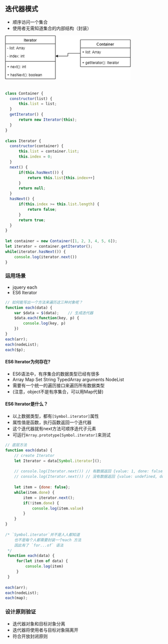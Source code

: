 ## 迭代器模式
- 顺序访问一个集合
- 使用者无需知道集合的内部结构（封装）

![iterator](./images/iterator.jpg "iterator")

```js

class Container {
  constructor(list) {
      this.list = list;
  }
  getIterator() {
      return new Iterator(this);
  }
}

class Iterator {
  constructor(container) {
      this.list = container.list;
      this.index = 0;
  }
  next() {
      if(this.hasNext()) {
          return this.list[this.index++]
      }
      return null;
  }
  hasNext() {
      if(this.index >= this.list.length) {
          return false;
      }
      return true;
  }
}

let container = new Container([1, 2, 3, 4, 5, 6]);
let iterator = container.getIterator();
while(iterator.hasNext()) {
    console.log(iterator.next())
}
```

### 运用场景
- jquery each
- ES6 Iterator
```js
// 如何能写出一个方法来遍历这三种对象呢？
function each(data) {
    var $data = $(data);    // 生成迭代器
    $data.each(function(key, p) {
        console.log(key, p)
    })
}
each(arr);
each(nodeList);
each($p);
```

#### ES6 Iterator为何存在?
- ES6语法中，有序集合的数据类型已经有很多
- Array Map Set String TypedArray arguments NodeList
- 需要有一个统一的遍历接口来遍历所有数据类型<br>
- (注意，object不是有序集合，可以用Map代替)

#### ES6 Iterator是什么？
- 以上数据类型，都有`[Symbol.iterator]`属性
- 属性值是函数，执行函数返回一个迭代器
- 这个迭代器就有next方法可顺序迭代子元素
- 可运行`Array.prototype[Symbol.iterator]`来测试

```js
// 底层方法
function each(data) {
    // create Iterator
    let Iterator = data[Symbol.iterator]();

    // console.log(Iterator.next()) // 有数据返回 {value: 1, done: false}
    // console.log(Iterator.next()) // 没有数据返回 {value: undefined, done: true}

    let item = {done: false};
    while(item.done) {
        item = iterator.next();
        if(!item.done) {
            console.log(item.value)
        }
    }
}

/* `Symbol.iterator`并不是人人都知道
    也不是每个人都需要封装一个each 方法
    因此有了 `for...of` 语法
 */
 function each(data) {
     for(let item of data) {
         console.log(item)
     }
 }

each(arr);
each(nodeList);
each(map);
```

### 设计原则验证
- 迭代器对象和目标对象分离
- 迭代器将使用者与目标对象隔离开
- 符合开放封闭原则